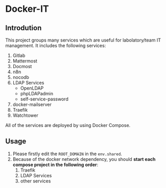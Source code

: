 # Docker-IT

## Introdution

This project groups many services which are useful for labolatory/team IT management. It includes the following services:

1. Gitlab
2. Mattermost
3. Docmost
4. n8n
5. nocodb
6. LDAP Services
    - OpenLDAP
    - phpLDAPadmin
    - self-service-password
7. docker-mailserver
8. Traefik
9. Watchtower

All of the services are deployed by using Docker Compose.

## Usage

1. Please firstly edit the `ROOT_DOMAIN` in the `env.shared`.
2. Because of the docker network dependency, you should **start each compose project in the following order**:
    1. Traefik
    2. LDAP Services
    3. other services
